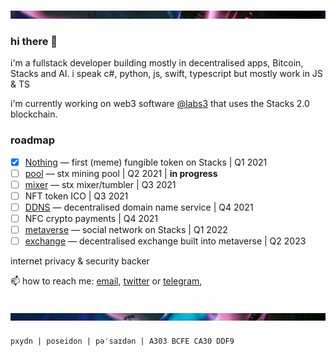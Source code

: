 ![Alt text](header.png "a title")

### hi there 👋

i'm a fullstack developer building mostly in decentralised apps, Bitcoin, Stacks and AI. i speak c#, python, js, swift, typescript but mostly work in JS & TS

i'm currently working on web3 software [@labs3](https://github.com/labs3) that uses the Stacks 2.0 blockchain.

### roadmap

- [x] [Nothing](https://github.com/labs3/nothing) — first (meme) fungible token on Stacks | Q1 2021
- [ ] [pool](https://github.com/labs3/pool) — stx mining pool | Q2 2021 |  **in progress**
- [ ] [mixer](https://github.com/labs3/mixer) — stx mixer/tumbler | Q3 2021
- [ ] NFT token ICO | Q3 2021
- [ ] [DDNS](https://github.com/labs3/ddns) — decentralised domain name service | Q4 2021
- [ ] NFC crypto payments | Q4 2021
- [ ] [metaverse](https://github.com/labs3/node) — social network on Stacks | Q1 2022
- [ ] [exchange](https://github.com/labs3/exchange) — decentralised exchange built into metaverse | Q2 2023

internet privacy & security backer

📫 how to reach me: [email](mailto:pxydn@protonmail.com), [twitter](https://twitter.com/pxydn) or [telegram](https://t.me/pxydn), 

![Alt text](footer.png "a title")
---
`pxydn | poseidon | pəˈsaɪdən | A303 BCFE CA30 DDF9` 
